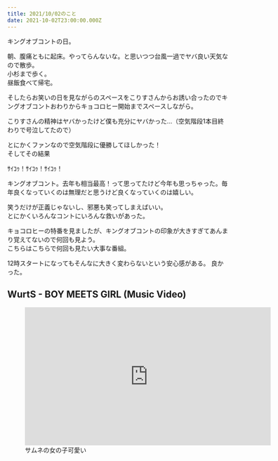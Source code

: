 ```yaml
---
title: 2021/10/02のこと
date: 2021-10-02T23:00:00.000Z
---
```


キングオブコントの日。

朝、腹痛ともに起床。やってらんないな。と思いつつ台風一過でヤバ良い天気なので散歩。  
小杉まで歩く。  
昼飯食べて帰宅。

そしたらお笑いの日を見ながらのスペースをこりすさんからお誘い合ったのでキングオブコントおわりからキョコロヒー開始までスペースしながら。

こりすさんの精神はヤバかったけど僕も充分にヤバかった…（空気階段1本目終わりで号泣してたので）

とにかくファンなので空気階段に優勝してほしかった！  
そしてその結果

ｻｲｺｩ！ｻｲｺｩ！ｻｲｺｩ！

キングオブコント。去年も相当最高！って思ってたけど今年も思っちゃった。毎年良くなっていくのは無理だと思うけど良くなっていくのは嬉しい。

笑うだけが正義じゃないし、邪悪も笑ってしまえばいい。  
とにかくいろんなコントにいろんな救いがあった。

キョコロヒーの特番を見ましたが、キングオブコントの印象が大きすぎてあんまり覚えてないので何回も見よう。  
こちらはこちらで何回も見たい大事な番組。

12時スタートになってもそんなに大きく変わらないという安心感がある。
良かった。


## WurtS - BOY MEETS GIRL (Music Video)

<figure>
  <div className="youtube"><iframe width="560" height="315" src="https://www.youtube.com/embed/st0DcBMb8Uk" title="YouTube video player" frameborder="0" allow="accelerometer; autoplay; clipboard-write; encrypted-media; gyroscope; picture-in-picture" allowfullscreen></iframe></div>
  <figcaption>
    サムネの女の子可愛い
  </figcaption>
</figure>
